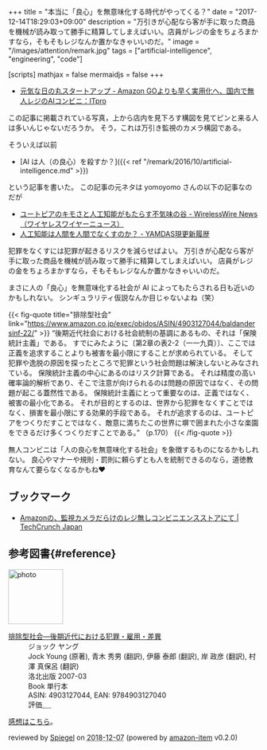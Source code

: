 +++
title = "本当に「良心」を無意味化する時代がやってくる？"
date =  "2017-12-14T18:29:03+09:00"
description = "万引きが心配なら客が手に取った商品を機械が読み取って勝手に精算してしまえばいい。店員がレジの金をちょろまかすなら，そもそもレジなんか置かなきゃいいのだ。"
image = "/images/attention/remark.jpg"
tags = ["artificial-intelligence", "engineering", "code"]

[scripts]
  mathjax = false
  mermaidjs = false
+++

- [元気な日の丸スタートアップ - Amazon GOよりも早く実用化へ、国内で無人レジのAIコンビニ：ITpro](http://itpro.nikkeibp.co.jp/atcl/column/17/120600561/120700001/)

この記事に掲載されている写真，上から店内を見下ろす構図を見てピンと来る人は多いんじゃないだろうか。
そう，これは万引き監視のカメラ構図である。

そういえば以前

- [AI は人（の良心）を殺すか？]({{< ref "/remark/2016/10/artificial-intelligence.md" >}})

という記事を書いた。
この記事の元ネタは yomoyomo さんの以下の記事なのだが

- [ユートピアのキモさと人工知能がもたらす不気味の谷 - WirelessWire News（ワイヤレスワイヤーニュース）](https://wirelesswire.jp/2016/06/54411/)
- [人工知能は人間を人間でなくすのか？ - YAMDAS現更新履歴](http://d.hatena.ne.jp/yomoyomo/20161010/kobayashihideo)

犯罪をなくすには犯罪が起きるリスクを減らせばよい。
万引きが心配なら客が手に取った商品を機械が読み取って勝手に精算してしまえばいい。
店員がレジの金をちょろまかすなら，そもそもレジなんか置かなきゃいいのだ。

まさに人の「良心」を無意味化する社会が AI によってもたらされる日も近いのかもしれない。
シンギュラリティ仮説なんか目じゃないよね（笑）

{{< fig-quote title="排除型社会" link="https://www.amazon.co.jp/exec/obidos/ASIN/4903127044/baldandersinf-22/" >}}
<q>後期近代社会における社会統制の基調にあるもの、それは「保険統計主義」である。
すでにみたように〔第2章の表2-2（一一九頁）〕、ここでは正義を追求することよりも被害を最小限にすることが求められている。
そして犯罪や逸脱の原因を探ったところで犯罪という社会問題は解決しないとみなされている。
保険統計主義の中心にあるのはリスク計算である。
それは精度の高い確率論的解析であり、そこで注意が向けられるのは問題の原因ではなく、その問題が起こる蓋然性である。
保険統計主義にとって重要なのは、正義ではなく、被害の最小化である。
それが目的とするのは、世界から犯罪をなくすことではなく、損害を最小限にする効果的手段である。
それが追求するのは、ユートピアをつくりだすことではなく、敵意に満ちたこの世界に塀で囲まれた小さな楽園をできるだけ多くつくりだすことである。</q>
（p.170）
{{< /fig-quote >}}

無人コンビニは「人の良心を無意味化する社会」を象徴するものになるかもしれない。
良心やマナーや規則・罰則に頼らずとも人を統制できるのなら，道徳教育なんて要らなくなるかもね♥

## ブックマーク

- [Amazonの、監視カメラだらけのレジ無しコンビニエンスストアにて  |  TechCrunch Japan](http://jp.techcrunch.com/2018/01/23/2018-01-21-inside-amazons-surveillance-powered-no-checkout-convenience-store/)

## 参考図書{#reference}

<div class="hreview">
  <div class="photo"><a class="item url" href="https://www.amazon.co.jp/%E6%8E%92%E9%99%A4%E5%9E%8B%E7%A4%BE%E4%BC%9A%E2%80%95%E5%BE%8C%E6%9C%9F%E8%BF%91%E4%BB%A3%E3%81%AB%E3%81%8A%E3%81%91%E3%82%8B%E7%8A%AF%E7%BD%AA%E3%83%BB%E9%9B%87%E7%94%A8%E3%83%BB%E5%B7%AE%E7%95%B0-%E3%82%B8%E3%83%A7%E3%83%83%E3%82%AF-%E3%83%A4%E3%83%B3%E3%82%B0/dp/4903127044?SubscriptionId=AKIAJYVUJ3DMTLAECTHA&tag=baldandersinf-22&linkCode=xm2&camp=2025&creative=165953&creativeASIN=4903127044"><img src="https://images-fe.ssl-images-amazon.com/images/I/41uBRNdBygL._SL160_.jpg" width="110" alt="photo"></a></div>
  <dl class="fn">
    <dt><a href="https://www.amazon.co.jp/%E6%8E%92%E9%99%A4%E5%9E%8B%E7%A4%BE%E4%BC%9A%E2%80%95%E5%BE%8C%E6%9C%9F%E8%BF%91%E4%BB%A3%E3%81%AB%E3%81%8A%E3%81%91%E3%82%8B%E7%8A%AF%E7%BD%AA%E3%83%BB%E9%9B%87%E7%94%A8%E3%83%BB%E5%B7%AE%E7%95%B0-%E3%82%B8%E3%83%A7%E3%83%83%E3%82%AF-%E3%83%A4%E3%83%B3%E3%82%B0/dp/4903127044?SubscriptionId=AKIAJYVUJ3DMTLAECTHA&tag=baldandersinf-22&linkCode=xm2&camp=2025&creative=165953&creativeASIN=4903127044">排除型社会―後期近代における犯罪・雇用・差異</a></dt>
	<dd>ジョック ヤング</dd>
	<dd>Jock Young (原著), 青木 秀男 (翻訳), 伊藤 泰郎 (翻訳), 岸 政彦 (翻訳), 村澤 真保呂 (翻訳)</dd>
    <dd>洛北出版 2007-03</dd>
    <dd>Book 単行本</dd>
    <dd>ASIN: 4903127044, EAN: 9784903127040</dd>
    <dd>評価<abbr class="rating fa-sm" title="5">&nbsp;<i class="fas fa-star"></i>&nbsp;<i class="fas fa-star"></i>&nbsp;<i class="fas fa-star"></i>&nbsp;<i class="fas fa-star"></i>&nbsp;<i class="fas fa-star"></i></abbr></dd>
  </dl>
  <p class="description"><a href="https://baldanders.info/blog/000410/">感想はこちら</a>。</p>
  <p class="powered-by" >reviewed by <a href='#maker' class='reviewer'>Spiegel</a> on <abbr class="dtreviewed" title="2018-12-07">2018-12-07</abbr> (powered by <a href="https://github.com/spiegel-im-spiegel/amazon-item" >amazon-item</a> v0.2.0)</p>
</div>

